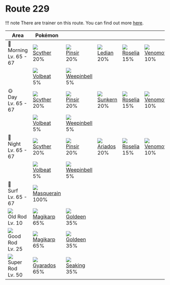# Route 229

!!! note
    There are trainer on this route. You can find out more [here](../../trainer_changes/route_229/).


Area                                  | Pokémon                          | &nbsp;                         | &nbsp;                       | &nbsp;                       | &nbsp;                        | &nbsp;
---                                   | ---                              | ---                            | ---                          | ---                          | ---                           | ---
🌅<br>Morning<br>Lv. 65 - 67           | ![][123]<br>[Scyther]<br>20%     | ![][127]<br>[Pinsir]<br>20%    | ![][166]<br>[Ledian]<br>20%  | ![][315]<br>[Roselia]<br>15% | ![][049]<br>[Venomoth]<br>10% | ![][314]<br>[Illumise]<br>5%
&nbsp;                                | ![][313]<br>[Volbeat]<br>5%      | ![][070]<br>[Weepinbell]<br>5% | &nbsp;                       | &nbsp;                       | &nbsp;                        | &nbsp;
🌞<br>Day<br>Lv. 65 - 67               | ![][123]<br>[Scyther]<br>20%     | ![][127]<br>[Pinsir]<br>20%    | ![][191]<br>[Sunkern]<br>20% | ![][315]<br>[Roselia]<br>15% | ![][049]<br>[Venomoth]<br>10% | ![][314]<br>[Illumise]<br>5%
&nbsp;                                | ![][313]<br>[Volbeat]<br>5%      | ![][070]<br>[Weepinbell]<br>5% | &nbsp;                       | &nbsp;                       | &nbsp;                        | &nbsp;
🌙<br>Night<br>Lv. 65 - 67             | ![][123]<br>[Scyther]<br>20%     | ![][127]<br>[Pinsir]<br>20%    | ![][168]<br>[Ariados]<br>20% | ![][315]<br>[Roselia]<br>15% | ![][049]<br>[Venomoth]<br>10% | ![][314]<br>[Illumise]<br>5%
&nbsp;                                | ![][313]<br>[Volbeat]<br>5%      | ![][070]<br>[Weepinbell]<br>5% | &nbsp;                       | &nbsp;                       | &nbsp;                        | &nbsp;
🌊<br>Surf<br>Lv. 65 - 67              | ![][284]<br>[Masquerain]<br>100% | &nbsp;                         | &nbsp;                       | &nbsp;                       | &nbsp;                        | &nbsp;
![][old-rod]<br>Old Rod<br>Lv. 10     | ![][129]<br>[Magikarp]<br>65%    | ![][118]<br>[Goldeen]<br>35%   | &nbsp;                       | &nbsp;                       | &nbsp;                        | &nbsp;
![][good-rod]<br>Good Rod<br>Lv. 25   | ![][129]<br>[Magikarp]<br>65%    | ![][118]<br>[Goldeen]<br>35%   | &nbsp;                       | &nbsp;                       | &nbsp;                        | &nbsp;
![][super-rod]<br>Super Rod<br>Lv. 50 | ![][130]<br>[Gyarados]<br>65%    | ![][119]<br>[Seaking]<br>35%   | &nbsp;                       | &nbsp;                       | &nbsp;                        | &nbsp;

[Venomoth]: ../../pokemon_changes/049/
[Weepinbell]: ../../pokemon_changes/070/
[Goldeen]: ../../pokemon_changes/118/
[Seaking]: ../../pokemon_changes/119/
[Scyther]: ../../pokemon_changes/123/
[Pinsir]: ../../pokemon_changes/127/
[Magikarp]: ../../pokemon_changes/129/
[Gyarados]: ../../pokemon_changes/130/
[Ledian]: ../../pokemon_changes/166/
[Ariados]: ../../pokemon_changes/168/
[Sunkern]: ../../pokemon_changes/191/
[Masquerain]: ../../pokemon_changes/284/
[Volbeat]: ../../pokemon_changes/313/
[Illumise]: ../../pokemon_changes/314/
[Roselia]: ../../pokemon_changes/315/
[good-rod]: ../img/items/good-rod.png
[old-rod]: ../img/items/old-rod.png
[super-rod]: ../img/items/super-rod.png
[049]: ../img/pokemon/049.png
[070]: ../img/pokemon/070.png
[118]: ../img/pokemon/118.png
[119]: ../img/pokemon/119.png
[123]: ../img/pokemon/123.png
[127]: ../img/pokemon/127.png
[129]: ../img/pokemon/129.png
[130]: ../img/pokemon/130.png
[166]: ../img/pokemon/166.png
[168]: ../img/pokemon/168.png
[191]: ../img/pokemon/191.png
[284]: ../img/pokemon/284.png
[313]: ../img/pokemon/313.png
[314]: ../img/pokemon/314.png
[315]: ../img/pokemon/315.png
